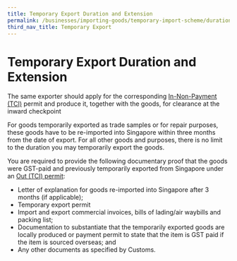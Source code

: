 ```yaml
---
title: Temporary Export Duration and Extension
permalink: /businesses/importing-goods/temporary-import-scheme/duration-and-extention-export/
third_nav_title: Temporary Export
---
```

# Temporary Export Duration and Extension

The same exporter should apply for the corresponding [ In-Non-Payment (TCI)](https://www.customs.gov.sg/businesses/importing-goods/import-procedures/types-of-import-permits/) permit and produce it, together with the goods, for clearance at the inward checkpoint

For goods temporarily exported as trade samples or for repair purposes, these goods have to be re-imported into Singapore within three months from the date of export. For all other goods and purposes, there is no limit to the duration you may temporarily export the goods.  

You are required to provide the following documentary proof that the goods were GST-paid and previously temporarily exported from Singapore under an [Out (TCI) permit](https://www.customs.gov.sg/businesses/export:ing-goods/export-procedures/types-of-export-permits):

-   Letter of explanation for goods re-imported into Singapore after 3 months (if applicable);
-   Temporary export permit
-   Import and export commercial invoices, bills of lading/air waybills and packing list;
-   Documentation to substantiate that the temporarily exported goods are locally produced or payment permit to state that the item is GST paid if the item is sourced overseas; and
-   Any other documents as specified by Customs.
